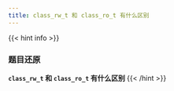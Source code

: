 ```yaml
---
title: class_rw_t 和 class_ro_t 有什么区别
---
```


{{< hint info >}}
### 题目还原

**`class_rw_t` 和 `class_ro_t` 有什么区别**
{{< /hint >}}

